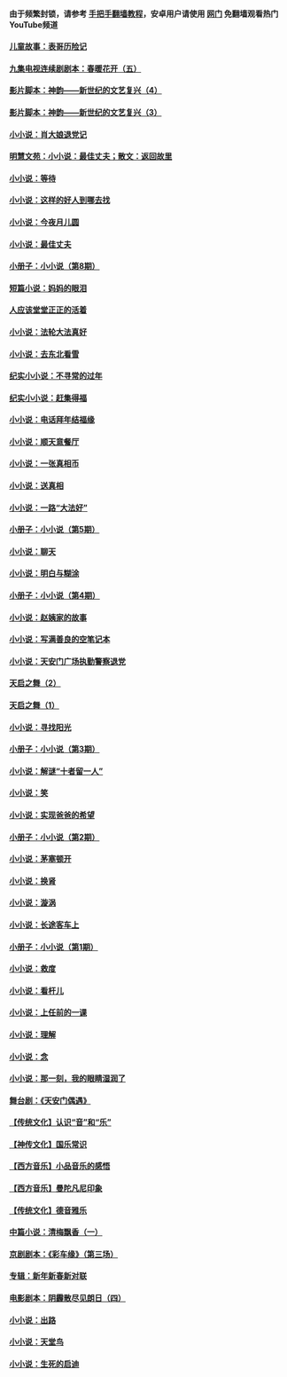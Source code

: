 #### 由于频繁封锁，请参考 [手把手翻墙教程](https://github.com/gfw-breaker/guides/wiki/)，安卓用户请使用 [网门](https://github.com/gfw-breaker/nogfw/blob/master/dl.md?t=07090500) 免翻墙观看热门YouTube频道 

#### [儿童故事：表哥历险记](../pages/328/383535.md?t=07090500) 

#### [九集电视连续剧剧本：春暖花开（五）](../pages/328/275919.md?t=07090500) 

#### [影片脚本：神韵——新世纪的文艺复兴（4）](../pages/328/266089.md?t=07090500) 

#### [影片脚本：神韵——新世纪的文艺复兴（3）](../pages/328/266087.md?t=07090500) 

#### [小小说：肖大娘退党记](../pages/328/239807.md?t=07090500) 

#### [明慧文苑：小小说：最佳丈夫；散文：返回故里](../pages/328/3439.md?t=07090500) 

#### [小小说：等待](../pages/328/223927.md?t=07090500) 

#### [小小说：这样的好人到哪去找](../pages/328/209396.md?t=07090500) 

#### [小小说：今夜月儿圆](../pages/328/193588.md?t=07090500) 

#### [小小说：最佳丈夫](../pages/328/190938.md?t=07090500) 

#### [小册子：小小说（第8期）](../pages/328/188202.md?t=07090500) 

#### [短篇小说：妈妈的眼泪](../pages/328/187712.md?t=07090500) 

#### [人应该堂堂正正的活着](../pages/328/182430.md?t=07090500) 

#### [小小说：法轮大法真好](../pages/328/174669.md?t=07090500) 

#### [小小说：去东北看雪](../pages/328/173882.md?t=07090500) 

#### [纪实小小说：不寻常的过年](../pages/328/173187.md?t=07090500) 

#### [纪实小小说：赶集得福](../pages/328/172652.md?t=07090500) 

#### [小小说：电话拜年结福缘](../pages/328/172533.md?t=07090500) 

#### [小小说：顺天意餐厅](../pages/328/170182.md?t=07090500) 

#### [小小说：一张真相币](../pages/328/169410.md?t=07090500) 

#### [小小说：送真相](../pages/328/166713.md?t=07090500) 

#### [小小说：一路“大法好”](../pages/328/162016.md?t=07090500) 

#### [小册子：小小说（第5期）](../pages/328/161131.md?t=07090500) 

#### [小小说：聊天](../pages/328/159640.md?t=07090500) 

#### [小小说：明白与糊涂](../pages/328/158101.md?t=07090500) 

#### [小册子：小小说（第4期）](../pages/328/158006.md?t=07090500) 

#### [小小说：赵姨家的故事](../pages/328/157843.md?t=07090500) 

#### [小小说：写满善良的空笔记本](../pages/328/157382.md?t=07090500) 

#### [小小说：天安门广场执勤警察退党](../pages/328/156982.md?t=07090500) 

#### [天启之舞（2）](../pages/328/153440.md?t=07090500) 

#### [天启之舞（1）](../pages/328/153439.md?t=07090500) 

#### [小小说：寻找阳光](../pages/328/153065.md?t=07090500) 

#### [小册子：小小说（第3期）](../pages/328/151715.md?t=07090500) 

#### [小小说：解谜“十者留一人”](../pages/328/148967.md?t=07090500) 

#### [小小说：笑](../pages/328/148905.md?t=07090500) 

#### [小小说：实现爸爸的希望](../pages/328/148096.md?t=07090500) 

#### [小册子：小小说（第2期）](../pages/328/147214.md?t=07090500) 

#### [小小说：茅塞顿开](../pages/328/147030.md?t=07090500) 

#### [小小说：换肾](../pages/328/146770.md?t=07090500) 

#### [小小说：漩涡](../pages/328/146683.md?t=07090500) 

#### [小小说：长途客车上](../pages/328/145076.md?t=07090500) 

#### [小册子：小小说（第1期）](../pages/328/143963.md?t=07090500) 

#### [小小说：救度](../pages/328/143927.md?t=07090500) 

#### [小小说：看杆儿](../pages/328/142137.md?t=07090500) 

#### [小小说：上任前的一课](../pages/328/140808.md?t=07090500) 

#### [小小说：理解](../pages/328/140476.md?t=07090500) 

#### [小小说：念](../pages/328/139513.md?t=07090500) 

#### [小小说：那一刻，我的眼睛湿润了](../pages/328/138476.md?t=07090500) 

#### [舞台剧：《天安门偶遇》](../pages/328/117155.md?t=07090500) 

#### [【传统文化】认识“音”和“乐”](../pages/328/108667.md?t=07090500) 

#### [【神传文化】国乐常识](../pages/328/104225.md?t=07090500) 

#### [【西方音乐】小品音乐的感悟](../pages/328/102924.md?t=07090500) 

#### [【西方音乐】曼陀凡尼印象](../pages/328/102922.md?t=07090500) 

#### [【传统文化】德音雅乐](../pages/328/102923.md?t=07090500) 

#### [中篇小说：清梅飘香（一）](../pages/328/101058.md?t=07090500) 

#### [京剧剧本：《彩车缘》（第三场）](../pages/328/96434.md?t=07090500) 

#### [专辑：新年新春新对联](../pages/328/94991.md?t=07090500) 

#### [电影剧本：阴霾散尽见朗日（四）](../pages/328/87081.md?t=07090500) 

#### [小小说：出路](../pages/328/84848.md?t=07090500) 

#### [小小说：天堂鸟](../pages/328/83084.md?t=07090500) 

#### [小小说：生死的启迪](../pages/328/70977.md?t=07090500) 

